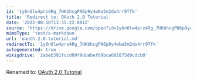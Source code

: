 ```yaml
---
id: '1y6n0lw4prz4Rg_7HKbhcgPN6p9y4wNa5m2dw4rr9Tfk'
title: 'Redirect to: OAuth 2.0 Tutorial'
date: '2022-08-16T13:35:22.891Z'
source: 'https://drive.google.com/open?id=1y6n0lw4prz4Rg_7HKbhcgPN6p9y4wNa5m2dw4rr9Tfk'
mimeType: 'text/x-markdown'
url: 'oauth-2.0-tutorial.md'
redirectTo: '1y6n0lw4prz4Rg_7HKbhcgPN6p9y4wNa5m2dw4rr9Tfk'
autogenerated: true
wikigdrive: '2abeb591fccd09f9dcebef69bca681875d9cdcb0'
---
```

Renamed to: [OAuth 2.0 Tutorial](oauth-2.0-tutorial.md)
